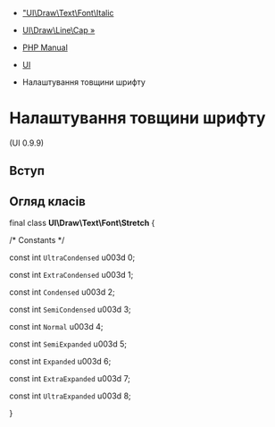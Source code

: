 - ["UI\Draw\Text\Font\Italic](class.ui-draw-text-font-italic.md)
- [UI\Draw\Line\Cap »](class.ui-draw-line-cap.md)

- [PHP Manual](index.md)
- [UI](book.ui.md)
- Налаштування товщини шрифту

# Налаштування товщини шрифту

(UI 0.9.9)

## Вступ

## Огляд класів

final class **UI\Draw\Text\Font\Stretch** {

/\* Constants \*/

const int `UltraCondensed` u003d 0;

const int `ExtraCondensed` u003d 1;

const int `Condensed` u003d 2;

const int `SemiCondensed` u003d 3;

const int `Normal` u003d 4;

const int `SemiExpanded` u003d 5;

const int `Expanded` u003d 6;

const int `ExtraExpanded` u003d 7;

const int `UltraExpanded` u003d 8;

}
